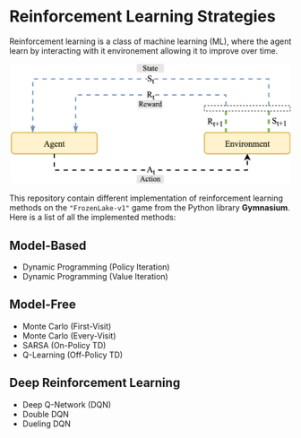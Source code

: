 # Reinforcement Learning Strategies

Reinforcement learning is a class of machine learning (ML), where the agent learn by interacting with it environement allowing it to improve over time.  
<p align="center">
  <img src="./RL_diagram.svg" alt="Basic reinforcement learning scenario" width="500"/>
</p>

This repository contain different implementation of reinforcement learning methods on the `"FrozenLake-v1"` game from the Python library **Gymnasium**.  
Here is a list of all the implemented methods:

## Model-Based
- Dynamic Programming (Policy Iteration)  
- Dynamic Programming (Value Iteration)  

## Model-Free
- Monte Carlo (First-Visit)  
- Monte Carlo (Every-Visit)  
- SARSA (On-Policy TD)  
- Q-Learning (Off-Policy TD)  

## Deep Reinforcement Learning
- Deep Q-Network (DQN)  
- Double DQN  
- Dueling DQN  
